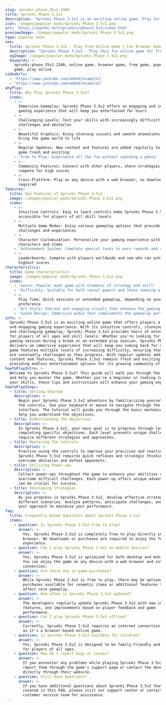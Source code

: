 ```yaml
---
slug: sprunki-phase-35v2-2340
title: Sprunki Phase 3.5v2
description: "Sprunki Phase 3.5v2 is an exciting online game. Play for free directly in your browser!"
icon: /images/popular_mods/Sprunki Phase 3.5v2.png
url: 'https://wowtbc.net/sprunkin/phase3.5v2/index.html'
previewImage: /images/popular_mods/Sprunki Phase 3.5v2.png
type: popular mods
seo:
  title: Sprunki Phase 3.5v2 - Play Free Online Game | Fun Browser Games
  description: "Sprunki Phase 3.5v2 - Play this fun online game for free in your browser. No download required!"
  ogImage: /images/popular_mods/Sprunki Phase 3.5v2.png
  keywords: >-
    sprunki-phase-35v2-2340, online game, browser game, free game, popular mods
    game, play online
videoUrls:
  - 'https://www.youtube.com/embed/example1'
  - 'https://www.youtube.com/embed/example2'
whyPlay:
  title: Why Play Sprunki Phase 3.5v2?
  items:
    - >-
      Immersive Gameplay: Sprunki Phase 3.5v2 offers an engaging and immersive
      gaming experience that will keep you entertained for hours
    - >-
      Challenging Levels: Test your skills with increasingly difficult
      challenges and obstacles
    - >-
      Beautiful Graphics: Enjoy stunning visuals and smooth animations that
      bring the game world to life
    - >-
      Regular Updates: New content and features are added regularly to keep the
      game fresh and exciting
    - 'Free to Play: Experience all the fun without spending a penny'
    - >-
      Community Features: Connect with other players, share strategies, and
      compete for high scores
    - >-
      Cross-Platform: Play on any device with a web browser, no downloads
      required
features:
  title: Key Features of Sprunki Phase 3.5v2
  image: /images/popular_mods/Sprunki Phase 3.5v2.png
  items:
    - >-
      Intuitive Controls: Easy to learn controls make Sprunki Phase 3.5v2
      accessible for players of all skill levels
    - >-
      Multiple Game Modes: Enjoy various gameplay options that provide different
      challenges and experiences
    - >-
      Character Customization: Personalize your gaming experience with unique
      characters and items
    - 'Achievement System: Complete special tasks to earn rewards and recognition'
    - >-
      Leaderboards: Compete with players worldwide and see who can achieve the
      highest scores
characteristics:
  title: Game Characteristics
  image: /images/popular_mods/Sprunki Phase 3.5v2.png
  items:
    - 'Genre: Popular mods game with elements of strategy and skill'
    - 'Difficulty: Suitable for both casual gamers and those seeking a challenge'
    - >-
      Play Time: Quick sessions or extended gameplay, depending on your
      preference
    - 'Art Style: Vibrant and engaging visuals that enhance the gaming experience'
    - 'Sound Design: Immersive audio that complements the gameplay perfectly'
info: >-
  Sprunki Phase 3.5v2 is an exciting online game that offers players a unique
  and engaging gaming experience. With its intuitive controls, stunning visuals,
  and challenging gameplay, Sprunki Phase 3.5v2 provides hours of entertainment
  for players of all ages and skill levels. Whether you're looking for a quick
  gaming session during a break or an extended play session, Sprunki Phase 3.5v2
  delivers an immersive experience that will keep you coming back for more. The
  game features multiple levels of increasing difficulty, ensuring that players
  are constantly challenged as they progress. With regular updates adding new
  content and features, Sprunki Phase 3.5v2 remains fresh and exciting,
  providing endless entertainment options for its growing community of players.
howToPlayIntro: >-
  Welcome to Sprunki Phase 3.5v2! This guide will walk you through the basics
  and help you master the game. Whether you're a beginner or looking to improve
  your skills, these tips and instructions will enhance your gaming experience.
howToPlaySteps:
  - title: Getting Started
    description: >-
      Begin your Sprunki Phase 3.5v2 adventure by familiarizing yourself with
      the controls. Use your keyboard or mouse to navigate through the game
      interface. The tutorial will guide you through the basic mechanics and
      help you understand the objectives.
  - title: Understanding the Objectives
    description: >-
      In Sprunki Phase 3.5v2, your main goal is to progress through levels by
      completing specific objectives. Each level presents unique challenges that
      require different strategies and approaches.
  - title: Mastering the Controls
    description: >-
      Practice using the controls to improve your precision and reaction time.
      Sprunki Phase 3.5v2 requires quick reflexes and strategic thinking to
      overcome obstacles and defeat opponents.
  - title: Utilizing Power-ups
    description: >-
      Collect power-ups throughout the game to enhance your abilities and
      overcome difficult challenges. Each power-up offers unique advantages that
      can be crucial for success.
  - title: Developing Strategies
    description: >-
      As you progress in Sprunki Phase 3.5v2, develop effective strategies for
      different scenarios. Analyze patterns, anticipate challenges, and adapt
      your approach to maximize your performance.
faq:
  title: Frequently Asked Questions about Sprunki Phase 3.5v2
  items:
    - question: Is Sprunki Phase 3.5v2 free to play?
      answer: >-
        Yes, Sprunki Phase 3.5v2 is completely free to play directly in your web
        browser. No downloads or purchases are required to enjoy the full game
        experience.
    - question: Can I play Sprunki Phase 3.5v2 on mobile devices?
      answer: >-
        Yes, Sprunki Phase 3.5v2 is optimized for both desktop and mobile play.
        You can enjoy the game on any device with a web browser and internet
        connection.
    - question: Are there any in-game purchases?
      answer: >-
        While Sprunki Phase 3.5v2 is free to play, there may be optional in-game
        purchases available for cosmetic items or additional features that don't
        affect core gameplay.
    - question: How often is Sprunki Phase 3.5v2 updated?
      answer: >-
        The developers regularly update Sprunki Phase 3.5v2 with new content,
        features, and improvements based on player feedback and game
        performance.
    - question: Can I play Sprunki Phase 3.5v2 offline?
      answer: >-
        Currently, Sprunki Phase 3.5v2 requires an internet connection to play
        as it's a browser-based online game.
    - question: Is Sprunki Phase 3.5v2 suitable for children?
      answer: >-
        Yes, Sprunki Phase 3.5v2 is designed to be family-friendly and suitable
        for players of all ages.
    - question: How do I report bugs or issues?
      answer: >-
        If you encounter any problems while playing Sprunki Phase 3.5v2, you can
        report them through the game's support page or contact the developers
        directly through their website.
    - question: Still Have Questions?
      answer: >-
        If you have additional questions about Sprunki Phase 3.5v2 that aren't
        covered in this FAQ, please visit our support center or contact our
        customer service team for assistance.
---
```


